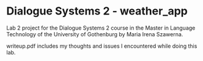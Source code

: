 # Dialogue Systems 2 - weather_app
Lab 2 project for the Dialogue Systems 2 course in the Master in Language Technology of the University of Gothenburg by Maria Irena Szawerna.

writeup.pdf includes my thoughts and issues I encountered while doing this lab. 
